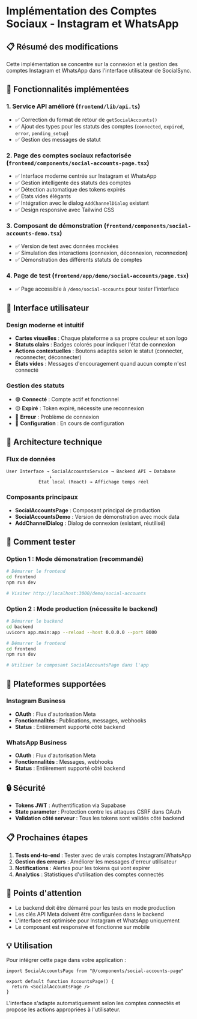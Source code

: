 # Implémentation des Comptes Sociaux - Instagram et WhatsApp

## 📋 Résumé des modifications

Cette implémentation se concentre sur la connexion et la gestion des comptes Instagram et WhatsApp dans l'interface utilisateur de SocialSync.

## 🎯 Fonctionnalités implémentées

### 1. **Service API amélioré** (`frontend/lib/api.ts`)
- ✅ Correction du format de retour de `getSocialAccounts()` 
- ✅ Ajout des types pour les statuts des comptes (`connected`, `expired`, `error`, `pending_setup`)
- ✅ Gestion des messages de statut

### 2. **Page des comptes sociaux refactorisée** (`frontend/components/social-accounts-page.tsx`)
- ✅ Interface moderne centrée sur Instagram et WhatsApp
- ✅ Gestion intelligente des statuts des comptes
- ✅ Détection automatique des tokens expirés
- ✅ États vides élégants
- ✅ Intégration avec le dialog `AddChannelDialog` existant
- ✅ Design responsive avec Tailwind CSS

### 3. **Composant de démonstration** (`frontend/components/social-accounts-demo.tsx`)
- ✅ Version de test avec données mockées
- ✅ Simulation des interactions (connexion, déconnexion, reconnexion)
- ✅ Démonstration des différents statuts de comptes

### 4. **Page de test** (`frontend/app/demo/social-accounts/page.tsx`)
- ✅ Page accessible à `/demo/social-accounts` pour tester l'interface

## 🎨 Interface utilisateur

### Design moderne et intuitif
- **Cartes visuelles** : Chaque plateforme a sa propre couleur et son logo
- **Statuts clairs** : Badges colorés pour indiquer l'état de connexion
- **Actions contextuelles** : Boutons adaptés selon le statut (connecter, reconnecter, déconnecter)
- **États vides** : Messages d'encouragement quand aucun compte n'est connecté

### Gestion des statuts
- 🟢 **Connecté** : Compte actif et fonctionnel
- 🟡 **Expiré** : Token expiré, nécessite une reconnexion
- 🔴 **Erreur** : Problème de connexion
- 🔵 **Configuration** : En cours de configuration

## 🔧 Architecture technique

### Flux de données
```
User Interface → SocialAccountsService → Backend API → Database
                ↓
            État local (React) → Affichage temps réel
```

### Composants principaux
- **SocialAccountsPage** : Composant principal de production
- **SocialAccountsDemo** : Version de démonstration avec mock data
- **AddChannelDialog** : Dialog de connexion (existant, réutilisé)

## 🚀 Comment tester

### Option 1 : Mode démonstration (recommandé)
```bash
# Démarrer le frontend
cd frontend
npm run dev

# Visiter http://localhost:3000/demo/social-accounts
```

### Option 2 : Mode production (nécessite le backend)
```bash
# Démarrer le backend
cd backend
uvicorn app.main:app --reload --host 0.0.0.0 --port 8000

# Démarrer le frontend
cd frontend
npm run dev

# Utiliser le composant SocialAccountsPage dans l'app
```

## 📱 Plateformes supportées

### Instagram Business
- **OAuth** : Flux d'autorisation Meta
- **Fonctionnalités** : Publications, messages, webhooks
- **Status** : Entièrement supporté côté backend

### WhatsApp Business
- **OAuth** : Flux d'autorisation Meta
- **Fonctionnalités** : Messages, webhooks
- **Status** : Entièrement supporté côté backend

## 🔒 Sécurité

- **Tokens JWT** : Authentification via Supabase
- **State parameter** : Protection contre les attaques CSRF dans OAuth
- **Validation côté serveur** : Tous les tokens sont validés côté backend

## 📋 Prochaines étapes

1. **Tests end-to-end** : Tester avec de vrais comptes Instagram/WhatsApp
2. **Gestion des erreurs** : Améliorer les messages d'erreur utilisateur
3. **Notifications** : Alertes pour les tokens qui vont expirer
4. **Analytics** : Statistiques d'utilisation des comptes connectés

## 🎯 Points d'attention

- Le backend doit être démarré pour les tests en mode production
- Les clés API Meta doivent être configurées dans le backend
- L'interface est optimisée pour Instagram et WhatsApp uniquement
- Le composant est responsive et fonctionne sur mobile

## 💡 Utilisation

Pour intégrer cette page dans votre application :

```tsx
import SocialAccountsPage from "@/components/social-accounts-page"

export default function AccountsPage() {
  return <SocialAccountsPage />
}
```

L'interface s'adapte automatiquement selon les comptes connectés et propose les actions appropriées à l'utilisateur.
